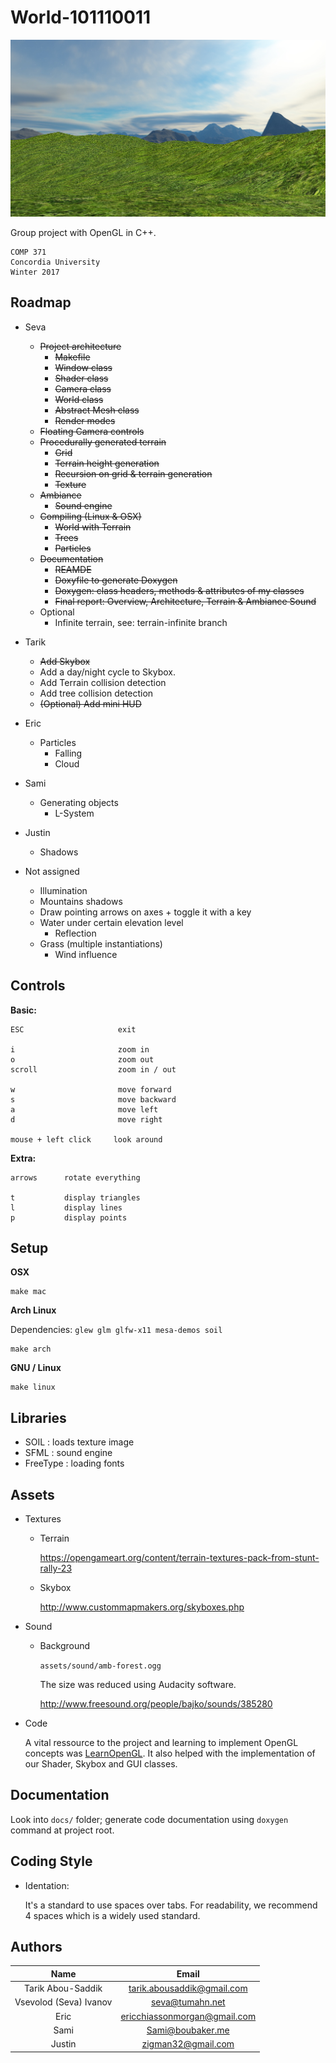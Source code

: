 # World-101110011

![preview](docs/progress/world-1.png)

Group project with OpenGL in C++.

    COMP 371
    Concordia University
    Winter 2017

## Roadmap

- Seva
    - ~~Project architecture~~
        - ~~Makefile~~
        - ~~Window class~~
        - ~~Shader class~~
        - ~~Camera class~~
        - ~~World class~~
        - ~~Abstract Mesh class~~
        - ~~Render modes~~
    - ~~Floating Camera controls~~
    - ~~Procedurally generated terrain~~
        - ~~Grid~~
        - ~~Terrain height generation~~
        - ~~Recursion on grid & terrain generation~~
        - ~~Texture~~
    - ~~Ambiance~~
        - ~~Sound engine~~
    - ~~Compiling (Linux & OSX)~~
        - ~~World with Terrain~~
        - ~~Trees~~
        - ~~Particles~~
    - ~~Documentation~~
        - ~~REAMDE~~
        - ~~Doxyfile to generate Doxygen~~
        - ~~Doxygen: class headers, methods & attributes of my classes~~
        - ~~Final report: Overview, Architecture, Terrain & Ambiance Sound~~
    - Optional
        - Infinite terrain, see: terrain-infinite branch
    
- Tarik
    - ~~Add Skybox~~ 
    - Add a day/night cycle to Skybox.
    - Add Terrain collision detection
    - Add tree collision detection
    - ~~(Optional) Add mini HUD~~

- Eric
    - Particles
        - Falling
        - Cloud

- Sami
    - Generating objects
        - L-System

- Justin
    - Shadows

- Not assigned
    - Illumination
    - Mountains shadows
    - Draw pointing arrows on axes + toggle it with a key
    - Water under certain elevation level
        - Reflection
    - Grass (multiple instantiations)
        - Wind influence

## Controls

**Basic:**

    ESC                     exit
    
    i                       zoom in
    o                       zoom out
    scroll                  zoom in / out
    
    w                       move forward
    s                       move backward
    a                       move left
    d                       move right
    
    mouse + left click     look around
    
**Extra:**

    arrows      rotate everything

    t           display triangles
    l           display lines
    p           display points

## Setup

**OSX**

    make mac

**Arch Linux**

Dependencies: ```glew glm glfw-x11 mesa-demos soil```

    make arch

**GNU / Linux**

    make linux

## Libraries

- SOIL : loads texture image
- SFML : sound engine
- FreeType : loading fonts

## Assets

- Textures

    - Terrain
    
        https://opengameart.org/content/terrain-textures-pack-from-stunt-rally-23

    - Skybox

        http://www.custommapmakers.org/skyboxes.php

- Sound
    
    - Background

        ```assets/sound/amb-forest.ogg```

        The size was reduced using Audacity software.

        http://www.freesound.org/people/bajko/sounds/385280

- Code
    
    A vital ressource to the project and learning to implement
    OpenGL concepts was [LearnOpenGL](https://learnopengl.com). It also helped with the implementation of our Shader, Skybox and GUI classes. 

## Documentation

Look into ```docs/``` folder; generate code documentation using ```doxygen``` command at project root.

## Coding Style

- Identation:

    It's a standard to use spaces over tabs. For readability, we recommend 4 spaces which is a widely used standard.

## Authors

| Name                   |  Email                       |
|:----------------------:|:----------------------------:|
| Tarik Abou-Saddik      | tarik.abousaddik@gmail.com   |
| Vsevolod (Seva) Ivanov | seva@tumahn.net              |
| Eric                   | ericchiassonmorgan@gmail.com |
| Sami					 | Sami@boubaker.me			    |
| Justin                 | zigman32@gmail.com           |
